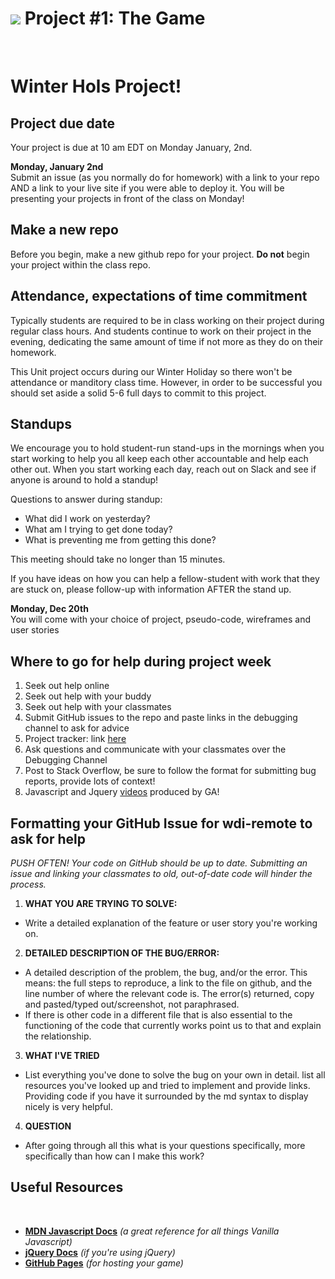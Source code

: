 # ![](https://ga-dash.s3.amazonaws.com/production/assets/logo-9f88ae6c9c3871690e33280fcf557f33.png) Project #1: The Game
​

# Winter Hols Project!

## Project due date
Your project is due at 10 am EDT on Monday January, 2nd.

**Monday, January 2nd**<br>
Submit an issue (as you normally do for homework) with a link to your repo AND a link to your live site if you were able to deploy it. You will be presenting your projects in front of the class on Monday!

## Make a new repo
Before you begin, make a new github repo for your project. **Do not** begin your project within the class repo.

## Attendance, expectations of time commitment

Typically students are required to be in class working on their project during regular class hours. And students continue to work on their project in the evening, dedicating the same amount of time if not more as they do on their homework.

This Unit project occurs during our Winter Holiday so there won't be attendance or manditory class time. However, in order to be successful you should set aside a solid 5-6 full days to commit to this project.

## Standups
We encourage you to hold student-run stand-ups in the mornings when you start working to help you all keep each other accountable and help each other out. When you start working each day, reach out on Slack and see if anyone is around to hold a standup!

Questions to answer during standup:

  - What did I work on yesterday?
  - What am I trying to get done today?
  - What is preventing me from getting this done?

This meeting should take no longer than 15 minutes.

If you have ideas on how you can help a fellow-student with work that they are stuck on, please follow-up with information AFTER the stand up.

**Monday, Dec 20th**
<br>
You will come with your choice of project, pseudo-code, wireframes and user stories

## Where to go for help during project week

1. Seek out help online
2. Seek out help with your buddy
3. Seek out help with your classmates
4. Submit GitHub issues to the repo and paste links in the debugging channel to ask for advice
5. Project tracker: link [here](https://docs.google.com/spreadsheets/d/1F-JlNmi1u0Ajuqe0JcAX_Y5FYagpb89B47YvmOnvNtY/edit#gid=0)
6. Ask questions and communicate with your classmates over the Debugging Channel
7. Post to Stack Overflow, be sure to follow the format for submitting bug reports, provide lots of context!
8. Javascript and Jquery [videos](https://www.youtube.com/playlist?list=PLw1xVKFboueks5UMLogE01mdThRU577oa) produced by GA! 

## Formatting your GitHub Issue for wdi-remote to ask for help

*PUSH OFTEN! Your code on GitHub should be up to date. Submitting an issue and linking your classmates to old, out-of-date code will hinder the process.*

1. **WHAT YOU ARE TRYING TO SOLVE:**
  - Write a detailed explanation of the feature or user story you're working on.

2. **DETAILED DESCRIPTION OF THE BUG/ERROR:**
  - A detailed description of the problem, the bug, and/or the error. This means: the full steps to reproduce, a link to the file on github, and the line number of where the relevant code is.
The error(s) returned, copy and pasted/typed out/screenshot, not paraphrased.
  - If there is other code in a different file that is also essential to the functioning of the code that currently works point us to that and explain the relationship.

3. **WHAT I'VE TRIED**
  - List everything you've done to solve the bug on your own in detail. list all resources you've looked up and tried to implement and provide links. Providing code if you have it surrounded by the md syntax to display nicely is very helpful.

4. **QUESTION**
  - After going through all this what is your questions specifically, more specifically than how can I make this work?

## Useful Resources
​
* **[MDN Javascript Docs](https://developer.mozilla.org/en-US/docs/Web/JavaScript)** _(a great reference for all things Vanilla Javascript)_
* **[jQuery Docs](http://api.jquery.com)** _(if you're using jQuery)_
* **[GitHub Pages](https://pages.github.com)** _(for hosting your game)_
